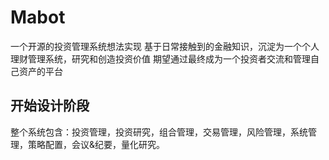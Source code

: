# Mabot
一个开源的投资管理系统想法实现
基于日常接触到的金融知识，沉淀为一个个人理财管理系统，研究和创造投资价值
期望通过最终成为一个投资者交流和管理自己资产的平台
## 开始设计阶段
整个系统包含：投资管理，投资研究，组合管理，交易管理，风险管理，系统管理，策略配置，会议&纪要，量化研究。
